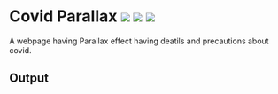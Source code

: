
# Covid Parallax  ![](https://img.shields.io/badge/-HTML-red) ![](https://img.shields.io/badge/-CSS-orange) ![](https://img.shields.io/badge/-Parallax-green) 

A webpage having Parallax effect having deatils and precautions about covid.

## Output



